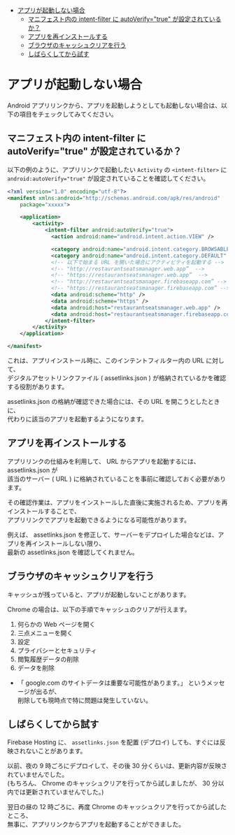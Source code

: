 <!-- TOC START min:1 max:3 link:true asterisk:false update:true -->
- [アプリが起動しない場合](#アプリが起動しない場合)
  - [マニフェスト内の intent-filter に autoVerify="true" が設定されているか？](#マニフェスト内の-intent-filter-に-autoverifytrue-が設定されているか)
  - [アプリを再インストールする](#アプリを再インストールする)
  - [ブラウザのキャッシュクリアを行う](#ブラウザのキャッシュクリアを行う)
  - [しばらくしてから試す](#しばらくしてから試す)
<!-- TOC END -->


# アプリが起動しない場合

Android アプリリンクから、アプリを起動しようとしても起動しない場合は、以下の項目をチェックしてみてください。


## マニフェスト内の intent-filter に autoVerify="true" が設定されているか？

以下の例のように、アプリリンクで起動したい `Activity` の `<intent-filter>` に  
`android:autoVerify="true"` が設定されていることを確認してください。

```xml
<?xml version="1.0" encoding="utf-8"?>
<manifest xmlns:android="http://schemas.android.com/apk/res/android"
    package="xxxxx">

    <application>
        <activity>
            <intent-filter android:autoVerify="true">
              <action android:name="android.intent.action.VIEW" />

              <category android:name="android.intent.category.BROWSABLE" />
              <category android:name="android.intent.category.DEFAULT" />
              <!-- 以下で始まる URL を開いた場合にアクティビティを起動する -->
              <!-- "http://restaurantseatsmanager.web.app”  -->
              <!-- "https://restaurantseatsmanager.web.app”  -->
              <!-- "http://restaurantseatsmanager.firebaseapp.com” -->
              <!-- "https://restaurantseatsmanager.firebaseapp.com” -->
              <data android:scheme="http" />
              <data android:scheme="https" />
              <data android:host="restaurantseatsmanager.web.app" />
              <data android:host="restaurantseatsmanager.firebaseapp.com" />
            </intent-filter>
        </activity>
    </application>

</manifest>
```

これは、アプリインストール時に、このインテントフィルター内の URL に対して、  
デジタルアセットリンクファイル ( assetlinks.json ) が格納されているかを確認する役割があります。

assetlinks.json の格納が確認できた場合には、その URL を開こうとしたときに、  
代わりに該当のアプリを起動するようになります。


## アプリを再インストールする

アプリリンクの仕組みを利用して、 URL からアプリを起動するには、 assetlinks.json が  
該当のサーバー ( URL ) に格納されていることを事前に確認しておく必要があります。

その確認作業は、アプリをインストールした直後に実施されるため、アプリを再インストールすることで、  
アプリリンクでアプリを起動できるようになる可能性があります。

例えば、 assetlinks.json を修正して、サーバーをデプロイした場合などは、アプリを再インストールしない限り、  
最新の  assetlinks.json を確認してくれません。


## ブラウザのキャッシュクリアを行う

キャッシュが残っていると、アプリが起動しないことがあります。

Chrome の場合は、以下の手順でキャッシュのクリアが行えます。

1. 何らかの Web ページを開く
2. 三点メニューを開く
3. 設定
4. プライバシーとセキュリティ
5. 閲覧履歴データの削除
6. データを削除
  - 「 google.com のサイトデータは重要な可能性があります。」 というメッセージが出るが、  
    削除しても現時点で特に問題は発生していない。


## しばらくしてから試す

Firebase Hosting に、 `assetlinks.json` を配置 (デプロイ) しても、すぐには反映されないことがあります。  

以前、夜の 9 時ごろにデプロイして、その後 30 分くらいは、更新内容が反映されていませんでした。  
(もちろん、 Chrome のキャッシュクリアを行ってから試しましたが、 30 分以内では更新されていませんでした。)

翌日の昼の 12 時ごろに、再度 Chrome のキャッシュクリアを行ってから試したところ、  
無事に、アプリリンクからアプリを起動することができました。
